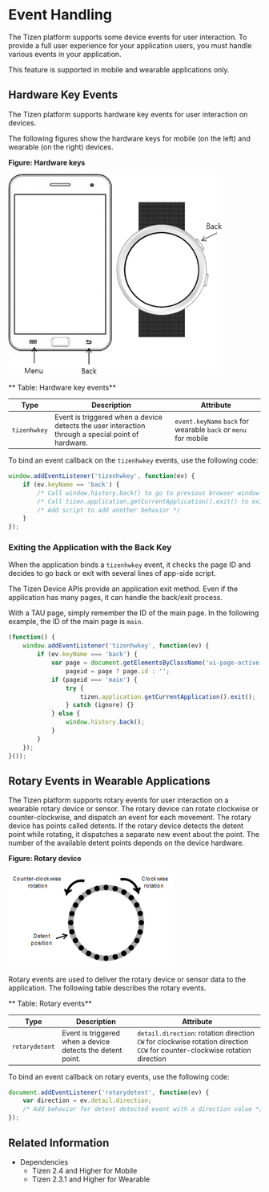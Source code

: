 # Event Handling

The Tizen platform supports some device events for user interaction. To provide a full user experience for your application users, you must handle various events in your application.

This feature is supported in mobile and wearable applications only.

## Hardware Key Events

The Tizen platform supports hardware key events for user interaction on devices.

The following figures show the hardware keys for mobile (on the left) and wearable (on the right) devices.

**Figure: Hardware keys**

![Hardware keys](./media/hwkey_phone_wearable.png)

** Table: Hardware key events**

| Type         | Description                              | Attribute                                |
| ------------ | ---------------------------------------- | ---------------------------------------- |
| `tizenhwkey` | Event is triggered when a device detects the user interaction through a special point of hardware. | `event.keyName`						`back` for wearable			`back` or `menu` for mobile |

To bind an event callback on the `tizenhwkey` events, use the following code:

```javascript
window.addEventListener('tizenhwkey', function(ev) {
    if (ev.keyName == 'back') {
        /* Call window.history.back() to go to previous browser window */
        /* Call tizen.application.getCurrentApplication().exit() to exit application */
        /* Add script to add another behavior */
    }
});
```

### Exiting the Application with the Back Key

When the application binds a `tizenhwkey` event, it checks the page ID and decides to go back or exit with several lines of app-side script.

The Tizen Device APIs provide an application exit method. Even if the application has many pages, it can handle the back/exit process.

With a TAU page, simply remember the ID of the main page. In the following example, the ID of the main page is `main`.

```javascript
(function() {
    window.addEventListener('tizenhwkey', function(ev) {
        if (ev.keyName === 'back') {
            var page = document.getElementsByClassName('ui-page-active')[0],
                pageid = page ? page.id : '';
            if (pageid === 'main') {
                try {
                    tizen.application.getCurrentApplication().exit();
                } catch (ignore) {}
            } else {
                window.history.back();
            }
        }
    });
}());
```

## Rotary Events in Wearable Applications

The Tizen platform supports rotary events for user interaction on a wearable rotary device or sensor. The rotary device can rotate clockwise or counter-clockwise, and dispatch an event for each movement. The rotary device has points called detents. If the rotary device detects the detent point while rotating, it dispatches a separate new event about the point. The number of the available detent points depends on the device hardware.

**Figure: Rotary device**

![Rotary device](./media/rotary_event.png)

Rotary events are used to deliver the rotary device or sensor data to the application. The following table describes the rotary events.

** Table: Rotary events**

| Type           | Description                              | Attribute                                |
| -------------- | ---------------------------------------- | ---------------------------------------- |
| `rotarydetent` | Event is triggered when a device detects the detent point. | `detail.direction`: rotation direction			`CW` for clockwise rotation direction			`CCW` for counter-clockwise rotation direction |

To bind an event callback on rotary events, use the following code:

```javascript
document.addEventListener('rotarydetent', function(ev) {
    var direction = ev.detail.direction;
    /* Add behavior for detent detected event with a direction value */
});
```

## Related Information
* Dependencies
  - Tizen 2.4 and Higher for Mobile
  - Tizen 2.3.1 and Higher for Wearable
